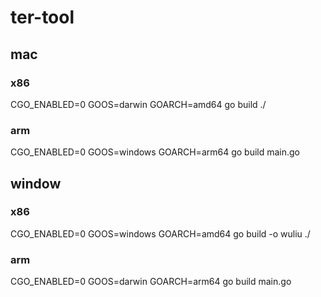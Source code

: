 # ter-tool

## mac 

### x86
CGO_ENABLED=0 GOOS=darwin GOARCH=amd64 go build ./

### arm
CGO_ENABLED=0 GOOS=windows GOARCH=arm64 go build main.go




## window 
### x86
CGO_ENABLED=0 GOOS=windows GOARCH=amd64 go build -o wuliu ./

### arm
CGO_ENABLED=0 GOOS=darwin GOARCH=arm64 go build main.go